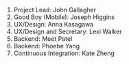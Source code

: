 1. Project Lead: John Gallagher
2. Good Boy (Mobile): Joseph Higgins
3. UX/Design: Anna Kasagawa
4. UX/Design and Secretary: Lexi Walker
5. Backend: Meet Patel
6. Backend: Phoebe Yang
7. Continuous Integration: Kate Zheng
